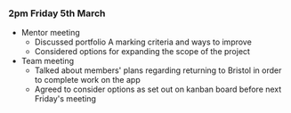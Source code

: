 ### 2pm Friday 5th March

* Mentor meeting
  * Discussed portfolio A marking criteria and ways to improve
  * Considered options for expanding the scope of the project
* Team meeting
  * Talked about members' plans regarding returning to Bristol in order to complete work on the app
  * Agreed to consider options as set out on kanban board before next Friday's meeting
